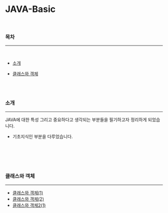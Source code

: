 # JAVA-Basic

<br>

### 목차

---

<br>

- [소개](#소개)

- [클래스와 객체](#클래스와-객체)

<br>
<br>

### 소개

---

JAVA에 대한 특성 그리고 중요하다고 생각되는 부분들을 필기하고자 정리하게 되었습니다.

- 기초지식인 부분을 다루었습니다.

<br>
<br>
<br>
<br>

### 클래스와 객체

---

- [클래스와 객체(1)](https://github.com/shinwoos/JAVA-Basic/blob/master/class-and-object/class-and-object1.md)
- [클래스와 객체(2)](https://github.com/shinwoos/JAVA-Basic/blob/master/class-and-object/class-and-object2.md)
- [클래스와 객체2(1)](https://github.com/shinwoos/JAVA-Basic/blob/master/class-and-object/class-and-object2-1.md)
